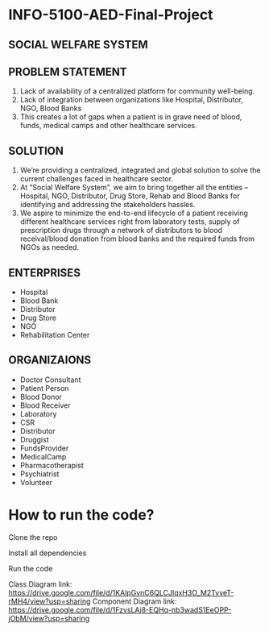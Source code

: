 # INFO-5100-AED-Final-Project

## SOCIAL WELFARE SYSTEM

## PROBLEM STATEMENT

1. Lack of availability of a centralized platform for community well-being.
2. Lack of integration between organizations like Hospital, Distributor, NGO, Blood Banks
3. This creates a lot of gaps when a patient is in grave need of blood, funds, medical camps and other healthcare services.

## SOLUTION

1. We’re providing a centralized, integrated and global solution to solve the current challenges faced in healthcare sector. 
2. At “Social Welfare System”, we aim to bring together all the entities – Hospital, NGO, Distributor, Drug Store, Rehab and Blood Banks for identifying and addressing the stakeholders hassles. 
3. We aspire to minimize the end-to-end lifecycle of a patient receiving different healthcare services right from laboratory tests, supply of prescription drugs through a network of distributors to blood receival/blood donation from blood banks and the required funds from NGOs as needed.

## ENTERPRISES

- Hospital 
- Blood Bank
- Distributor
- Drug Store
- NGO
- Rehabilitation Center

## ORGANIZAIONS

- Doctor Consultant 
- Patient Person
- Blood Donor
- Blood Receiver
- Laboratory
- CSR
- Distributor
- Druggist
- FundsProvider
- MedicalCamp
- Pharmacotherapist
- Psychiatrist
- Volunteer


# How to run the code?

Clone the repo

Install all dependencies

Run the code

Class Diagram link: https://drive.google.com/file/d/1KAlpGvnC6QLCJIqxH3O_M2TyveT-rMH4/view?usp=sharing 
Component Diagram link: https://drive.google.com/file/d/1FzysLAj8-EQHq-nb3wadS1EeOPP-jObM/view?usp=sharing 
